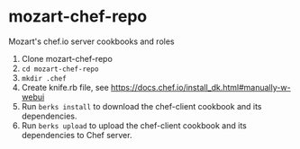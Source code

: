 # mozart-chef-repo
Mozart's chef.io server cookbooks and roles

1. Clone mozart-chef-repo
1. `cd mozart-chef-repo`
1. `mkdir .chef`
1. Create knife.rb file, see https://docs.chef.io/install_dk.html#manually-w-webui
1. Run `berks install` to download the chef-client cookbook and its dependencies.
1. Run `berks upload` to upload the chef-client cookbook and its dependencies to Chef server.

